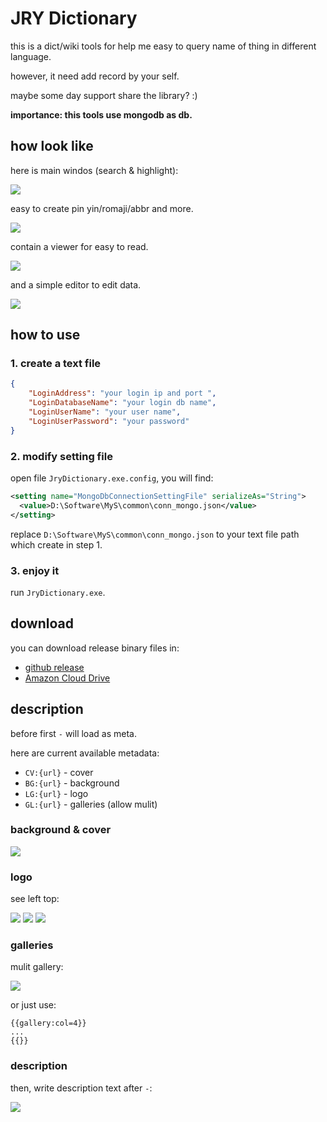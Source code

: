# JRY Dictionary

this is a dict/wiki tools for help me easy to query name of thing in different language.

however, it need add record by your self.

maybe some day support share the library? :)

**importance: this tools use mongodb as db.**

## how look like

here is main windos (search & highlight):

![](https://i.imgur.com/ZkT9liY.png)

easy to create pin yin/romaji/abbr and more.

![](https://i.imgur.com/tlnEyCD.png)

contain a viewer for easy to read.

![](https://i.imgur.com/uiD8yBr.png)

and a simple editor to edit data.

![](https://i.imgur.com/UZyXRzP.png)

## how to use

### 1. create a text file

``` json
{
    "LoginAddress": "your login ip and port ",
    "LoginDatabaseName": "your login db name",
    "LoginUserName": "your user name",
    "LoginUserPassword": "your password"
}
```

### 2. modify setting file

open file `JryDictionary.exe.config`, you will find:

``` xml
<setting name="MongoDbConnectionSettingFile" serializeAs="String">
  <value>D:\Software\MyS\common\conn_mongo.json</value>
</setting>
```

replace `D:\Software\MyS\common\conn_mongo.json` to your text file path which create in step 1.

### 3. enjoy it

run `JryDictionary.exe`. 

## download

you can download release binary files in:

* [github release](https://github.com/Cologler/JRYDictionary/releases)
* [Amazon Cloud Drive](http://amzn.to/1s3GeGb)

## description

before first `-` will load as meta.

here are current available metadata:

* `CV:{url}` - cover
* `BG:{url}` - background
* `LG:{url}` - logo
* `GL:{url}` - galleries (allow mulit)

### background & cover

![](https://i.imgur.com/f9pOtI9.png)

### logo

see left top:

![](https://i.imgur.com/l2T9TZ1.png)
![](https://i.imgur.com/HEQ9w5V.png)
![](https://i.imgur.com/mIqx5Rx.png)

### galleries

mulit gallery:

![](https://i.imgur.com/v6vAgX8.png)

or just use:

``` text
{{gallery:col=4}}
...
{{}}
```

### description

then, write description text after `-`:

![](https://i.imgur.com/SdHbhUk.png)